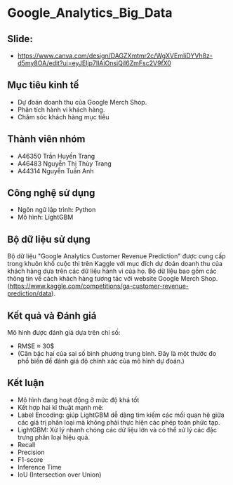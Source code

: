 # Google_Analytics_Big_Data

## Slide:
* https://www.canva.com/design/DAGZXmtmr2c/WgXVEmIiDYVh8z-d5my8OA/edit?ui=eyJEIjp7IlAiOnsiQiI6ZmFsc2V9fX0

## Mục tiêu kinh tế
* Dự đoán doanh thu của Google Merch Shop.
* Phân tích hành vi khách hàng. 
* Chăm sóc khách hàng mục tiêu

## Thành viên nhóm 
* A46350 Trần Huyền Trang
* A46483 Nguyễn Thị Thùy Trang
* A44314 Nguyễn Tuấn Anh

## Công nghệ sử dụng
* Ngôn ngữ lập trình: Python
* Mô hình: LightGBM

## Bộ dữ liệu sử dụng
Bộ dữ liệu "Google Analytics Customer Revenue Prediction" được cung cấp trong khuôn khổ cuộc thi trên Kaggle với mục đích dự đoán doanh thu của khách hàng dựa trên các dữ liệu hành vi của họ. Bộ dữ liệu bao gồm các thông tin về cách khách hàng tương tác với website Google Merch Shop. (https://www.kaggle.com/competitions/ga-customer-revenue-prediction/data).

## Kết quả và Đánh giá
Mô hình được đánh giá dựa trên chỉ số:
* RMSE ≈ 30$
* (Căn bậc hai của sai số bình phương trung bình. Đây là một thước đo phổ biến để đánh giá độ chính xác của mô hình dự đoán.)

## Kết luận
* Mô hình đang hoạt động ở mức độ khá tốt
* Kết hợp hai kĩ thuật mạnh mẽ:
* Label Encoding: giúp LightGBM dễ dàng tìm kiếm các mối quan hệ giữa các giá trị phân loại mà không phải thực hiện các phép toán phức tạp. 
* LightGBM: Xử lý nhanh chóng các dữ liệu lớn và có thể xử lý các đặc trưng phân loại hiệu quả. 
* Recall
* Precision
* F1-score
* Inference Time
* IoU (Intersection over Union) 
